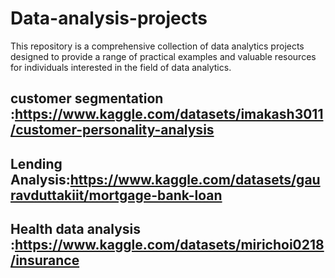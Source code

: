 # Data-analysis-projects
This repository is a comprehensive collection of data analytics projects designed to provide a range of practical examples and valuable resources for individuals interested in the field of data analytics. 



## customer segmentation :https://www.kaggle.com/datasets/imakash3011/customer-personality-analysis
## Lending Analysis:https://www.kaggle.com/datasets/gauravduttakiit/mortgage-bank-loan
## Health data analysis :https://www.kaggle.com/datasets/mirichoi0218/insurance

